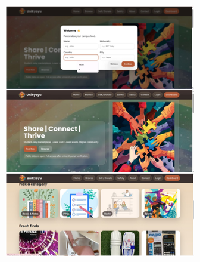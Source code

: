 ![image alt](https://github.com/ShreeSharma31/UNIKYOYU/blob/3997c23bcd7d70621b273e9c7f4202d1bdc964f6/B.jpg)
![image alt](https://github.com/ShreeSharma31/UNIKYOYU/blob/446080e1ddb5c157f239df60510f952cdaa8a185/A.jpg)
![image alt](https://github.com/ShreeSharma31/UNIKYOYU/blob/d5fbde2c48ee6a5fb16ef6d5a65a2ee451239409/C.jpg)
